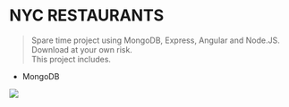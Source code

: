 # NYC RESTAURANTS

> Spare time project using MongoDB, Express, Angular and Node.JS. Download at your own risk.<br/>
This project includes.<br/>
<ul>
  <li>MongoDB</li>
</ul>

<img src="https://raw.githubusercontent.com/agabardo/nyc_restaurants/master/screenshot.png">
